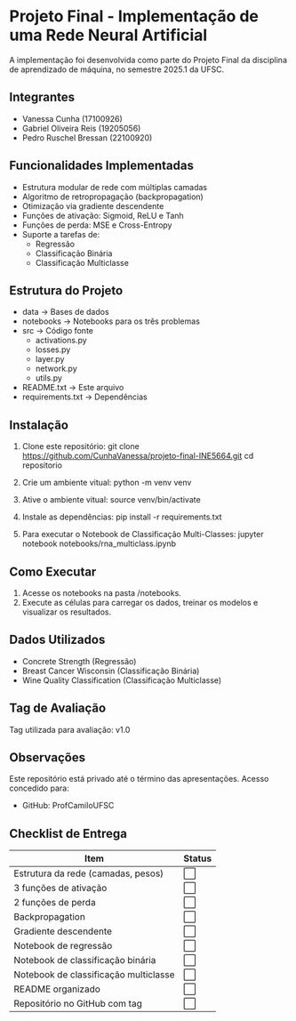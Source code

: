 # Projeto Final - Implementação de uma Rede Neural Artificial
A implementação foi desenvolvida como parte do Projeto Final da disciplina de aprendizado de máquina, no semestre 2025.1 da UFSC.

## Integrantes
- Vanessa Cunha (17100926)
- Gabriel Oliveira Reis (19205056)
- Pedro Ruschel Bressan (22100920) 

## Funcionalidades Implementadas
- Estrutura modular de rede com múltiplas camadas
- Algoritmo de retropropagação (backpropagation)
- Otimização via gradiente descendente
- Funções de ativação: Sigmoid, ReLU e Tanh
- Funções de perda: MSE e Cross-Entropy
- Suporte a tarefas de:
  - Regressão
  - Classificação Binária
  - Classificação Multiclasse

## Estrutura do Projeto

- data              -> Bases de dados
- notebooks         -> Notebooks para os três problemas
- src               -> Código fonte
    - activations.py
    - losses.py
    - layer.py
    - network.py
    -  utils.py
-  README.txt         -> Este arquivo
- requirements.txt   -> Dependências

## Instalação
1. Clone este repositório:
   git clone https://github.com/CunhaVanessa/projeto-final-INE5664.git
   cd repositorio

2. Crie um ambiente vitual:
   python -m venv venv

3. Ative o ambiente vitual:
   source venv/bin/activate

4. Instale as dependências:
   pip install -r requirements.txt

5. Para executar o Notebook de Classificação Multi-Classes:
   jupyter notebook notebooks/rna_multiclass.ipynb


## Como Executar
1. Acesse os notebooks na pasta /notebooks.
2. Execute as células para carregar os dados, treinar os modelos e visualizar os resultados.

## Dados Utilizados
- Concrete Strength (Regressão)
- Breast Cancer Wisconsin (Classificação Binária)
- Wine Quality Classification (Classificação Multiclasse)

Tag de Avaliação
-----------------
Tag utilizada para avaliação: v1.0

Observações
-----------
Este repositório está privado até o término das apresentações. Acesso concedido para:
- GitHub: ProfCamiloUFSC

Checklist de Entrega
-----------

| Item                                  | Status |
| ------------------------------------- | ------ |
| Estrutura da rede (camadas, pesos)    | ⬜      |
| 3 funções de ativação                 | ⬜      |
| 2 funções de perda                    | ⬜      |
| Backpropagation                       | ⬜      |
| Gradiente descendente                 | ⬜      |
| Notebook de regressão                 | ⬜      |
| Notebook de classificação binária     | ⬜      |
| Notebook de classificação multiclasse | ⬜      |
| README organizado                     | ⬜      |
| Repositório no GitHub com tag         | ⬜      |
